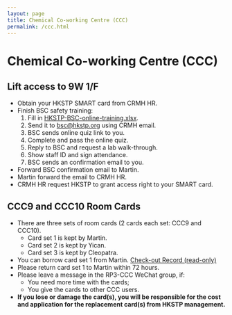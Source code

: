 ```yaml
---
layout: page
title: Chemical Co-working Centre (CCC)
permalink: /ccc.html
---
```


# Chemical Co-working Centre (CCC)

## Lift access to 9W 1/F
- Obtain your HKSTP SMART card from CRMH HR.
- Finish BSC safety training:
  1. Fill in [HKSTP-BSC-online-training.xlsx](/files/HKSTP-BSC-online-training.xlsx).
  2. Send it to bsc@hkstp.org using CRMH email.
  3. BSC sends online quiz link to you.
  4. Complete and pass the online quiz.
  5. Reply to BSC and request a lab walk-through.
  6. Show staff ID and sign attendance.
  7. BSC sends an confirmation email to you.
- Forward BSC confirmation email to Martin.
- Martin forward the email to CRMH HR.
- CRMH HR request HKSTP to grant access right to your SMART card.


## CCC9 and CCC10 Room Cards 
- There are three sets of room cards (2 cards each set: CCC9 and CCC10).
  - Card set 1 is kept by Martin.
  - Card set 2 is kept by Yican.
  - Card set 3 is kept by Cleopatra.
- You can borrow card set 1 from Martin. [Check-out Record (read-only)](https://docs.google.com/spreadsheets/d/1_jzkNZCneuPwssDJ7jqddXT7HanjAzeBXp4XfzELjSw)
- Please return card set 1 to Martin within 72 hours.
- Please leave a message in the RP3-CCC WeChat group, if:
  - You need more time with the cards;
  - You give the cards to other CCC users.
- **If you lose or damage the card(s), you will be responsible for the cost and application for the replacement card(s) from HKSTP management.**